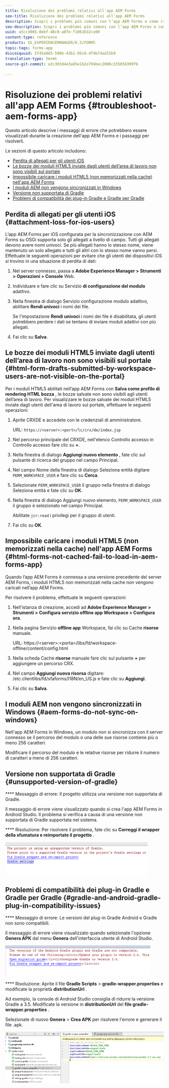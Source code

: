 ```yaml
---
title: Risoluzione dei problemi relativi all'app AEM Forms
seo-title: Risoluzione dei problemi relativi all'app AEM Forms
description: Scopri i problemi più comuni con l’app AEM Forms e come risolverli.
seo-description: Scopri i problemi più comuni con l’app AEM Forms e come risolverli.
uuid: a5cc3065-0ebf-48c0-a8fe-f1061632ca90
content-type: reference
products: SG_EXPERIENCEMANAGER/6.5/FORMS
topic-tags: forms-app
discoiquuid: 2f45a965-590b-43b1-95c6-df4b74ad15b9
translation-type: tm+mt
source-git-commit: a3c303d4e3a85e1b2e794bec2006c335056309fb

---
```



# Risoluzione dei problemi relativi all&#39;app AEM Forms {#troubleshoot-aem-forms-app}

Questo articolo descrive i messaggi di errore che potrebbero essere visualizzati durante la creazione dell&#39;app AEM Forms e i passaggi per risolverli.

Le sezioni di questo articolo includono:

* [Perdita di allegati per gli utenti iOS](/help/forms/using/issues-aem-forms-app.md#attachment-loss-for-ios-users)
* [Le bozze dei moduli HTML5 inviate dagli utenti dell’area di lavoro non sono visibili sul portale](/help/forms/using/issues-aem-forms-app.md#html-form-drafts-submitted-by-workspace-users-are-not-visible-on-the-portal)
* [Impossibile caricare i moduli HTML5 (non memorizzati nella cache) nell&#39;app AEM Forms](/help/forms/using/issues-aem-forms-app.md#html-forms-not-cached-fail-to-load-in-aem-forms-app)
* [I moduli AEM non vengono sincronizzati in Windows](/help/forms/using/issues-aem-forms-app.md#aem-forms-do-not-sync-on-windows)
* [Versione non supportata di Gradle](/help/forms/using/issues-aem-forms-app.md#unsupported-version-of-gradle)
* [Problemi di compatibilità dei plug-in Gradle e Gradle per Gradle](/help/forms/using/issues-aem-forms-app.md#gradle-and-android-gradle-plug-in-compatibility-issues)

## Perdita di allegati per gli utenti iOS {#attachment-loss-for-ios-users}

L’app AEM Forms per iOS configurata per la sincronizzazione con AEM Forms su OSGi supporta solo gli allegati a livello di campo. Tutti gli allegati devono avere nomi univoci. Se più allegati hanno lo stesso nome, viene mantenuto un solo allegato e tutti gli altri con lo stesso nome vanno persi. Effettuate le seguenti operazioni per evitare che gli utenti dei dispositivi iOS si trovino in una situazione di perdita di dati:

1. Nel server connesso, passa a **Adobe Experience Manager > Strumenti > Operazioni > Console** Web.
1. Individuare e fare clic su Servizio **di configurazione del modulo** adattivo.
1. Nella finestra di dialogo Servizio configurazione modulo adattivo, abilitare **Rendi univoci** i nomi dei file.

   Se l&#39;impostazione **Rendi univoci** i nomi dei file è disabilitata, gli utenti potrebbero perdere i dati se tentano di inviare moduli adattivi con più allegati.

1. Fai clic su **Salva**.

## Le bozze dei moduli HTML5 inviate dagli utenti dell’area di lavoro non sono visibili sul portale {#html-form-drafts-submitted-by-workspace-users-are-not-visible-on-the-portal}

Per i moduli HTML5 abilitati nell’app AEM Forms con **Salva come profilo di rendering HTML bozza** , le bozze salvate non sono visibili agli utenti dell’area di lavoro. Per visualizzare le bozze salvate dei moduli HTML5 inviate dagli utenti dell&#39;area di lavoro sul portale, effettuare le seguenti operazioni:

1. Aprite CRXDE e accedete con le credenziali di amministratore.

   URL: `https://<server>:<port>/lc/crx/de/index.jsp`

1. Nel percorso principale del CRXDE, nell&#39;elenco Controllo accesso in Controllo accesso fare clic su **+**.
1. Nella finestra di dialogo **Aggiungi nuovo elemento** , fate clic sul pulsante di ricerca del gruppo nel campo Principal.
1. Nel campo Nome della finestra di dialogo Seleziona entità digitare `PERM_WORKSPACE_USER` e fare clic su **Cerca**.
1. Selezionate `PERM_WORKSPACE_USER` il gruppo nella finestra di dialogo Seleziona entità e fate clic su **OK**.
1. Nella finestra di dialogo Aggiungi nuovo elemento, `PERM_WORKSPACE_USER` il gruppo è selezionato nel campo Principal.

   Abilitate `jcr:read` i privilegi per il gruppo di utenti.

1. Fai clic su **OK**. 

## Impossibile caricare i moduli HTML5 (non memorizzati nella cache) nell&#39;app AEM Forms {#html-forms-not-cached-fail-to-load-in-aem-forms-app}

Quando l’app AEM Forms è connessa a una versione precedente del server AEM Forms, i moduli HTML5 non memorizzati nella cache non vengono caricati nell’app AEM Forms.

Per risolvere il problema, effettuate le seguenti operazioni:

1. Nell’istanza di creazione, accedi ad **Adobe Experience Manager > Strumenti > Configura servizio offline app Workspace > Configura ora**.
1. Nella pagina Servizio **offline app** Workspace, fai clic su Cache **risorse** manuale.

   URL: https://&lt;server>:&lt;porta>/libs/fd/workspace-offline/content/config.html

1. Nella scheda Cache **risorse** manuale fare clic sul pulsante **+** per aggiungere un percorso CRX.
1. Nel campo **Aggiungi nuova risorsa** digitare: /etc.clientlibs/fd/xfaforms/I18N/en_US.js e fate clic su **Aggiungi**.
1. Fai clic su **Salva**.

## I moduli AEM non vengono sincronizzati in Windows {#aem-forms-do-not-sync-on-windows}

Nell&#39;app AEM Forms in Windows, un modulo non si sincronizza con il server connesso se il percorso del modulo o una delle sue risorse contiene più o meno 256 caratteri.

Modificare il percorso del modulo e le relative risorse per ridurre il numero di caratteri a meno di 256 caratteri.

## Versione non supportata di Gradle {#unsupported-version-of-gradle}

**** Messaggio di errore: Il progetto utilizza una versione non supportata di Gradle.

Il messaggio di errore viene visualizzato quando si crea l&#39;app AEM Forms in Android Studio. Il problema si verifica a causa di una versione non supportata di Gradle supportata nel sistema.

**** Risoluzione: Per risolvere il problema, fate clic su **Correggi il wrapper della sfumatura e reimportate il progetto** .

![gradle_unsupported_version](assets/gradle_unsupported_version.png)

## Problemi di compatibilità dei plug-in Gradle e Gradle per Gradle {#gradle-and-android-gradle-plug-in-compatibility-issues}

**** Messaggio di errore: Le versioni del plug-in Gradle Android e Gradle non sono compatibili.

Il messaggio di errore viene visualizzato quando selezionate l&#39;opzione **Genera APK** dal menu **Genera** dell&#39;interfaccia utente di Android Studio.

![gradle_plugin_compatible](assets/gradle_plugin_compatibility.png)

**** Risoluzione: Aprite il file **Gradle Scripts** > **gradle-wrapper.properties** e modificate la proprietà **distributionUrl** .

Ad esempio, la console di Android Studio consiglia di ridurre la versione Gradle a 3.5. Modificate la versione in **distributionUrl** del **file gradle-wrapper.properties** .

Selezionate di nuovo **Genera** > **Crea APK** per risolvere l&#39;errore e generare il file .apk.

![gradle_wrapper_properties](assets/gradle_wrapper_properties.png)

